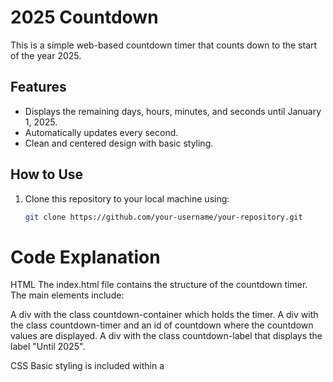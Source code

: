 # 2025 Countdown

This is a simple web-based countdown timer that counts down to the start of the year 2025.

## Features

- Displays the remaining days, hours, minutes, and seconds until January 1, 2025.
- Automatically updates every second.
- Clean and centered design with basic styling.

## How to Use

1. Clone this repository to your local machine using:
   ```sh
   git clone https://github.com/your-username/your-repository.git
   
# Code Explanation
HTML
The index.html file contains the structure of the countdown timer. The main elements include:

A div with the class countdown-container which holds the timer.
A div with the class countdown-timer and an id of countdown where the countdown values are displayed.
A div with the class countdown-label that displays the label "Until 2025".

CSS
Basic styling is included within a <style> tag in the head section of the HTML file:
The body is styled to center the content both vertically and horizontally.
The countdown-container is given a dark background, rounded corners, padding, and a shadow.
The countdown-timer is styled with a large, white font.

JavaScript
The script included in the HTML file:
Sets the target date to January 1, 2025.
Defines the updateCountdown function which calculates the time difference between the current date and the target date.
Updates the HTML content of the countdown element every second to display the remaining time.

License
This project is open-source and available under the MIT License.

